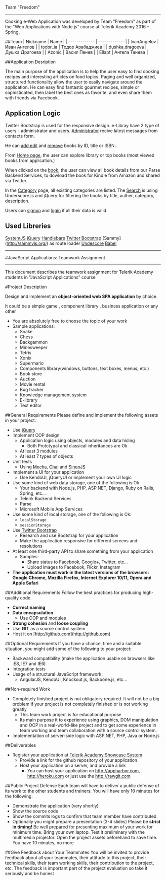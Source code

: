  Team "Freedom"
*************************************************
Cooking e-Web Application was developed by Team "Freedom" as part of the "Web Applications with Node.js" course at Telerik Academy 2016 - Spring.

##Team
| Nickname  | Name |
| ------------- | ------------- |
| IvanAngelov  | Иван Ангелов  |
| todor_ia  | Тодор Арабаджиев  |
| dushka.dragoeva | Душка Драгоева  |
| Azonic  | Васил Пенев  |
| Ellapt  | Ангела Тенева  |

##Application Desription 

The main purpоse of the application is to help the user easy to find cooking recipes and interesting articles on food topics. Paging and well organized, structured functionality allow the user to easily navigate around the application. He can easy find fantastic gourmet recipes, simple or sophisticated, then label the best ones as favorite, and even share them with friends via Facebook.

## Application Logic

Twitter Bootstrap is used for the responsive design.
e-Libray have 2 type of users - administrator and users.
[Administrator](http://french-connection.apphb.com/#/admin) recive latest messages from contacts form. 

He can [add](http://french-connection.apphb.com/#/admin/addbook),[edit](http://french-connection.apphb.com/#/admin/editbook)  and [remove](http://french-connection.apphb.com/#/admin/removebook) books by ID, title or ISBN.

From [Home page](http://french-connection.apphb.com/#/home), the user can explore library or top books (most viewed books from application.)

When clicked on the [book](http://french-connection.apphb.com/#/library/detailed/G0MMeBZtxI), the user can view all book details from our Parse Backend Services, to dowload the book for Kindle from Amazon and shared via Twitter.

In the [Category](http://french-connection.apphb.com/#/categories) page, all existing categories are listed.
The [Search](http://french-connection.apphb.com/#/library/search) is using Underscore.js and jQuery for filtering the books by title, auther, category, description.

Users can [signup](http://french-connection.apphb.com/#/account/signup) and [login](http://french-connection.apphb.com/#/account/login) if all their data is valid. 

## Used Libreries
[SystemJS](https://github.com/systemjs/systemjs)
[jQuery](https://jquery.com/)
[Handlebars](http://handlebarsjs.com/)
[Twitter Bootstrap](http://getbootstrap.com/)
[Sammy] (http://sammyjs.org/) as route loader 
[Undescore](http://underscorejs.org/)
[Babel](https://babeljs.io/)

-------------------------------------------------------------------------------------

#JavaScript Applications: Teamwork Assignment
*****************************************

This document describes the teamwork assignment for Telerik Academy students in "JavaScript Applications" course

#Project Description

Design and implement an **object-oriented web SPA application** by choice.

It could be a simple game , component library , business application or any other
*   You are absolutely free to choose the topic of your work
*   Sample applications:
    *   Snake
    *   Chess
    *   Backgammon
    *   Minesweeper
    *   Tetris
    *   Xonix
    *   Supermario
    *   Components library(windows, buttons, text boxes, menus, etc.)
    *   Book store
    *   Auction
    *   Movie rental
    *   Bug tracker
    *   Knowledge management system
    *   E-library
    *   Text editor

##General Requirements
Please define and implement the following assets in your project:
*   Use [jQuery](https://jquery.com/)
*   Implement OOP design
    *   Application logic using objects, modules and data hiding
        *   Both Prototypal and classical inheritances are Ok
    *   At least 3 modules
    *   At least 7 types of objects
*   Unit tests
    *   Using [Mocha](http://mochajs.org/), [Chai](http://chaijs.com/) and [SinonJS](http://sinonjs.org/)
*   Implement a UI for your application
    *   Use KendoUI, jQueryUI or implement your own UI logic
*   Use some kind of web data storage, one of the following is Ok
    *   Your backend with Node.js, PHP, ASP.NET, Django, Ruby on Rails, Spring, etc...
    *   Telerik Backend Services
    *   Parse
    *   Microsoft Mobile App Services
*   Use some kind of local storage, one of the following is Ok:
    *   `localStorage`
    *   `sessionStorage`
*   Use [Twitter Bootstrap](http://getbootstrap.com/)
    *   Research and use Bootstrap for your application
    *   Make the application responsive for different screens and resolutions
*   At least one third-party API to share something from your application
    *   Samples:
        *   Share status to Facebook, Google+, Twitter, etc...
        *   Upload images to Facebook, Flickr, Instagram
*   **The application must work in the latest versions of the browsers: Google Chrome, Mozilla Firefox, Internet Explorer 10/11, Opera and Apple Safari**

##Additional Requirements
Follow the best practices for producing high-quality code:
*   **Correct naming**
*   **Data encapsulation**
    *   Use OOP and modules
*   **Strong cohesion** and **loose coupling**
*   Use **GIT** as a source control system
*   Host it on [http://github.com](http://github.com)

##Optional Requirements
If you have a chance, time and a suitable situation, you might add some of the following to your project:
*   Backward compatibility (make the application usable on browsers like IE8, IE7 and IE6)
*   Integration tests
*   Usage of a structural JavaScript framework:
    *   AngularJS, KendoUI, Knockout.js, Backbone.js, etc...

##Non-required Work
*   Completely finished project is not obligatory required. It will not be a big problem if your project is not completely finished or is not working greatly
    *   This team work project is for educational purpose
    *   Its main purpose it to experience using graphics, DOM manipulation and OOP in a real-world-like project and to get some experience in team working and team collaboration with a source control system.
*   Implementation of server-side logic with ASP.NET, PHP, Java or Node.js

##Deliverables

*   Register your application at [Telerik Academy Showcase System](http://best.telerikacademy.com)
    *   Provide a link for the github repository of your application
    *   Host your application on a server, and provide a link
        *   You can host your application on http://appharbor.com, http://heroku.com or just use the http://rawgit.com

##Public Project Defense
Each team will have to deliver a public defense of its work to the other students and trainers. You will have only 10 minutes for the following:
*   Demonstrate the application (very shortly)
*   Show the source code
*   Show the commits logs to confirm that team member have contributed.
*   Optionally you might prepare a presentation (3-4 slides)
Please be **strict in timing!** Be well prepared for presenting maximum of your work for minimum time. Bring your own laptop. Test it preliminary with the multimedia projector. Open the project assets beforehand to save time. You have 10 minutes, no more

##Give Feedback about Your Teammates
You will be invited to provide feedback about all your teammates, their attitude to this project, their technical skills, their team working skills, their contribution to the project, etc. The feedback is important part of the project evaluation so take it seriously and be honest



